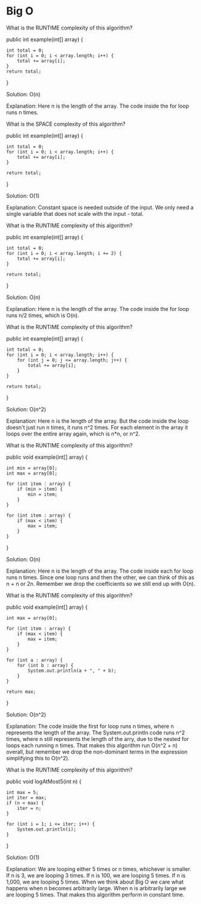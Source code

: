# Big O

What is the RUNTIME complexity of this algorithm?

public int example(int[] array) {

    int total = 0;
    for (int i = 0; i < array.length; i++) {
        total += array[i];
    }
    return total;
}

Solution:  O(n)

Explanation:  Here n is the length of the array. The code inside the for loop runs n times.


What is the SPACE complexity of this algorithm?

public int example(int[] array) {

    int total = 0;
    for (int i = 0; i < array.length; i++) {
        total += array[i];
    }

    return total;
}

Solution: O(1)

Explanation:  Constant space is needed outside of the input. We only need a single variable that does not scale with the input - total.


What is the RUNTIME complexity of this algorithm?

public int example(int[] array) {
    
    int total = 0;
    for (int i = 0; i < array.length; i += 2) {
        total += array[i];
    }

    return total;
}

Solution: O(n)

Explanation: Here n is the length of the array. The code inside the for loop runs n/2 times, which is O(n).


What is the RUNTIME complexity of this algorithm?

public int example(int[] array) {
    
    int total = 0;
    for (int i = 0; i < array.length; i++) {
        for (int j = 0; j <= array.length; j++) {
            total += array[i];
        }
    }

    return total;
}

Solution: O(n^2)

Explanation:  Here n is the length of the array. But the code inside the loop doesn't just run n times, it runs n^2 times. For each element in the array it loops over the entire array again, which is n*n, or n^2.


What is the RUNTIME complexity of this algorithm?

public void example(int[] array) {

    int min = array[0];
    int max = array[0];

    for (int item : array) {
        if (min > item) {
            min = item;
        }
    }

    for (int item : array) {
        if (max < item) {
            max = item;
        }
    }
}

Solution: O(n)

Explanation:  Here n is the length of the array. The code inside each for loop runs n times. Since one loop runs and then the other, we can think of this as n + n or 2n. Remember we drop the coefficients so we still end up with O(n).


What is the RUNTIME complexity of this algorithm?

public void example(int[] array) {

    int max = array[0];

    for (int item : array) {
        if (max < item) {
            max = item;
        }
    }

    for (int a : array) {
        for (int b : array) {
            System.out.println(a + ", " + b);
        }
    }

    return max;
}

Solution: O(n^2)

Explanation:  The code inside the first for loop runs n times, where n represents the length of the array. The System.out.println code runs n^2 times, where n still represents the length of the arry, due to the nested for loops each running n times. That makes this algorithm run O(n^2 + n) overall, but remember we drop the non-dominant terms in the expression simplifying this to O(n^2).


What is the RUNTIME complexity of this algorithm?

public void logAtMost5(int n) {

    int max = 5;
    int iter = max;
    if (n < max) {
        iter = n;
    }

    for (int i = 1; i <= iter; i++) {
        System.out.println(i);
    }
}

Solution:  O(1)

Explanation:  We are looping either 5 times or n times, whichever is smaller. If n is 3, we are looping 3 times. If n is 100, we are looping 5 times. If n is 1,000, we are looping 5 times. When we think about Big O we care what happens when n becomes arbitrarily large. When n is arbitrarily large we are looping 5 times. That makes this algorithm perform in constant time.
